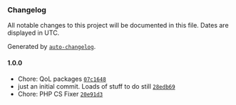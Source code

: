 ### Changelog

All notable changes to this project will be documented in this file. Dates are displayed in UTC.

Generated by [`auto-changelog`](https://github.com/CookPete/auto-changelog).

#### 1.0.0

- Chore: QoL packages [`07c1648`](https://github.com/N1ghteyes/class-engine/commit/07c16487605edc43880118bc848fba23bfc97ec0)
- just an initial commit. Loads of stuff to do still [`28edb69`](https://github.com/N1ghteyes/class-engine/commit/28edb697304ac38693805244810042d275aa92d2)
- Chore: PHP CS Fixer [`20e91d3`](https://github.com/N1ghteyes/class-engine/commit/20e91d32dac55595bd439586a82303400bfaf3e3)
